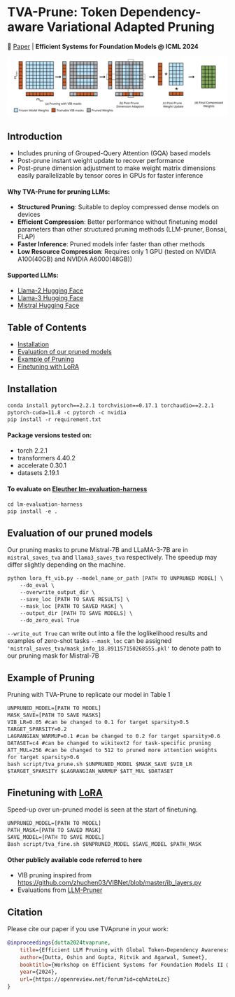# **TVA-Prune: Token Dependency-aware Variational Adapted Pruning**

:page_facing_up: [Paper](https://openreview.net/forum?id=cqhAzteLzc) | **Efficient Systems for Foundation Models @ ICML 2024**

![TVA-Prune](https://raw.githubusercontent.com/oshindutta/TVAprune/main/figures/method.svg)

## Introduction 
- Includes pruning of Grouped-Query Attention (GQA) based models
- Post-prune instant weight update to recover performance
- Post-prune dimension adjustment to make weight matrix dimensions easily parallelizable by tensor cores in GPUs for faster inference
 
#### Why TVA-Prune for pruning LLMs:
- **Structured Pruning**: Suitable to deploy compressed dense models on devices
- **Efficient Compression**: Better performance without finetuning model parameters than other structured pruning methods (LLM-pruner, Bonsai, FLAP)
- **Faster Inference**: Pruned models infer faster than other methods
- **Low Resource Compression**: Requires only 1 GPU (tested on NVIDIA A100(40GB) and NVIDIA A6000(48GB))

#### Supported LLMs:
- [Llama-2 Hugging Face](https://huggingface.co/meta-llama)
- [Llama-3 Hugging Face](https://huggingface.co/meta-llama/Meta-Llama-3-8B)
- [Mistral Hugging Face](https://huggingface.co/mistralai/Mistral-7B-v0.1)


## Table of Contents
- [Installation](#installation)
- [Evaluation of our pruned models](#evaluation-of-our-pruned-models)
- [Example of Pruning](#example-of-pruning)
- [Finetuning with LoRA](#finetuning-with-lora)

## Installation
```
conda install pytorch==2.2.1 torchvision==0.17.1 torchaudio==2.2.1 pytorch-cuda=11.8 -c pytorch -c nvidia
pip install -r requirement.txt
```
#### Package versions tested on:
- torch 2.2.1
- transformers 4.40.2
- accelerate 0.30.1
- datasets 2.19.1

#### To evaluate on [Eleuther lm-evaluation-harness](https://github.com/EleutherAI/lm-evaluation-harness)
```
cd lm-evaluation-harness
pip install -e .
```
## Evaluation of our pruned models
Our pruning masks to prune Mistral-7B and LLaMA-3-7B are in `mistral_saves_tva` and `llama3_saves_tva` respectively. 
The speedup may differ slightly depending on the machine.
```
python lora_ft_vib.py --model_name_or_path [PATH TO UNPRUNED MODEL] \
	--do_eval \
	--overwrite_output_dir \
	--save_loc [PATH TO SAVE RESULTS] \
	--mask_loc [PATH TO SAVED MASK] \
	--output_dir [PATH TO SAVE MODELS] \
	--do_zero_eval True
```
``--write_out True`` can write out into a file the loglikelihood results and examples of zero-shot tasks
``--mask_loc`` can be assigned `'mistral_saves_tva/mask_info_18.891157150268555.pkl'` to denote path to our pruning mask for Mistral-7B

## Example of Pruning
Pruning with TVA-Prune to replicate our model in Table 1
```
UNPRUNED_MODEL=[PATH TO MODEL]
MASK_SAVE=[PATH TO SAVE MASKS]
VIB_LR=0.05 #can be changed to 0.1 for target sparsity>0.5
TARGET_SPARSITY=0.2 
LAGRANGIAN_WARMUP=0.1 #can be changed to 0.2 for target sparsity>0.6
DATASET=c4 #can be changed to wikitext2 for task-specific pruning
ATT_MUL=256 #can be changed to 512 to pruned more attention weights for target sparsity>0.6
bash script/tva_prune.sh $UNPRUNED_MODEL $MASK_SAVE $VIB_LR $TARGET_SPARSITY $LAGRANGIAN_WARMUP $ATT_MUL $DATASET
```

## Finetuning with [LoRA](https://github.com/microsoft/LoRA)
Speed-up over un-pruned model is seen at the start of finetuning.
```
UNPRUNED_MODEL=[PATH TO MODEL]
PATH_MASK=[PATH TO SAVED MASK]
SAVE_MODEL=[PATH TO SAVE MODEL]
Bash script/tva_fine.sh $UNPRUNED_MODEL $SAVE_MODEL $PATH_MASK
```

#### Other publicly available code referred to here
* VIB pruning inspired from https://github.com/zhuchen03/VIBNet/blob/master/ib_layers.py
* Evaluations from [LLM-Pruner](https://github.com/horseee/LLM-Pruner)

## Citation

Please cite our paper if you use TVAprune in your work:

```bibtex
@inproceedings{dutta2024tvaprune,
	title={Efficient LLM Pruning with Global Token-Dependency Awareness and Hardware-Adapted Inference},
	author={Dutta, Oshin and Gupta, Ritvik and Agarwal, Sumeet},
	booktitle={Workshop on Efficient Systems for Foundation Models II @ ICML2024},
	year={2024},
	url={https://openreview.net/forum?id=cqhAzteLzc}
}
```
